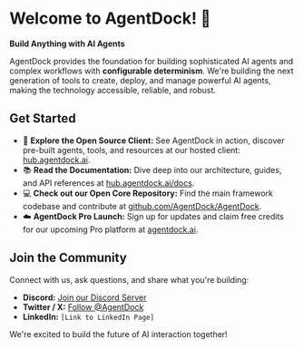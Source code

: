 # Welcome to AgentDock! 👋

**Build Anything with AI Agents**

AgentDock provides the foundation for building sophisticated AI agents and complex workflows with **configurable determinism**. We're building the next generation of tools to create, deploy, and manage powerful AI agents, making the technology accessible, reliable, and robust.

## Get Started

*   🚀 **Explore the Open Source Client:** See AgentDock in action, discover pre-built agents, tools, and resources at our hosted client: [hub.agentdock.ai](https://hub.agentdock.ai).
*   📚 **Read the Documentation:** Dive deep into our architecture, guides, and API references at [hub.agentdock.ai/docs](https://hub.agentdock.ai/docs).
*   💻 **Check out our Open Core Repository:** Find the main framework codebase and contribute at [github.com/AgentDock/AgentDock](https://github.com/AgentDock/AgentDock).
*   ☁️ **AgentDock Pro Launch:** Sign up for updates and claim free credits for our upcoming Pro platform at [agentdock.ai](https://agentdock.ai).

## Join the Community

Connect with us, ask questions, and share what you're building:

*   **Discord:** [Join our Discord Server](https://discord.gg/fDYFFmwuRA)
*   **Twitter / X:** [Follow @AgentDock](https://x.com/agentdock)
*   **LinkedIn:** `[Link to LinkedIn Page]`

We're excited to build the future of AI interaction together!
